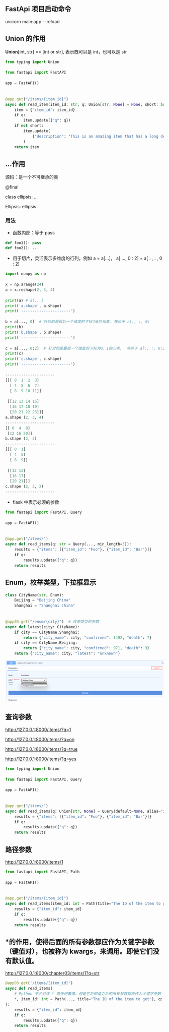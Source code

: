 ## FastApi 项目启动命令

uvicorn main:app --reload

## Union 的作用

**Union**[int, str] == [int or str], 表示既可以是 int，也可以是 str

```python
from typing import Union

from fastapi import FastAPI

app = FastAPI()


@app.get("/items/{item_id}")
async def read_item(item_id: str, q: Union[str, None] = None, short: bool = False):
    item = {"item_id": item_id}
    if q:
        item.update({"q": q})
    if not short:
        item.update(
            {"description": "This is an amazing item that has a long description"}
        )
    return item

```

## ...作用

源码：是一个不可继承的类

@final

class ellipsis: ...

Ellipsis: ellipsis

### 用法

- 函数内部：等于 pass

```python
def foo1(): pass
def foo2(): ...
```

- 用于切片，灵活表示多维度的行列，例如 a = a[...]， a[ ..., 0 : 2] = a[ : , : , 0 : 2]

```python
import numpy as np

x = np.arange(24)
a = x.reshape(2, 3, 4)

print(a) # a[...]
print('a.shape', a.shape)
print('----------------------')

b = a[..., 0]  # 针对的是最后一个维度的下标为0的元素, 等价于 a[:, :, 0]
print(b)
print('b.shape', b.shape)
print('----------------------')

c = a[..., 0:2]  # 针对的是最后一个维度的下标为0、1的元素,  等价于 a[:, :, 0:2]
print(c)
print('c.shape', c.shape)
print('----------------------')

----------------------
[[[ 0  1  2  3]
  [ 4  5  6  7]
  [ 8  9 10 11]]

 [[12 13 14 15]
  [16 17 18 19]
  [20 21 22 23]]]
a.shape (2, 3, 4)
----------------------
[[ 0  4  8]
 [12 16 20]]
b.shape (2, 3)
----------------------
[[[ 0  1]
  [ 4  5]
  [ 8  9]]

 [[12 13]
  [16 17]
  [20 21]]]
c.shape (2, 3, 2)
----------------------
```

- flask 中表示必须的参数

```python
from fastapi import FastAPI, Query

app = FastAPI()


@app.get("/items/")
async def read_items(q: str = Query(..., min_length=3)):
    results = {"items": [{"item_id": "Foo"}, {"item_id": "Bar"}]}
    if q:
        results.update({"q": q})
    return results

```

## Enum，枚举类型，下拉框显示

```python
class CityName(str, Enum):
    Beijing = "Beijing China"
    Shanghai = "Shanghai China"


@app03.get("/enum/{city}")  # 枚举类型的参数
async def latest(city: CityName):
    if city == CityName.Shanghai:
        return {"city_name": city, "confirmed": 1492, "death": 7}
    if city == CityName.Beijing:
        return {"city_name": city, "confirmed": 971, "death": 9}
    return {"city_name": city, "latest": "unknown"}
```

![1658125885574](image/note/1658125885574.png)

## 查询参数

http://127.0.0.1:8000/items/?q=1

http://127.0.0.1:8000/items/?q=on

http://127.0.0.1:8000/items/?q=true

http://127.0.0.1:8000/items/?q=yes

```python
from typing import Union

from fastapi import FastAPI, Query

app = FastAPI()


@app.get("/items/")
async def read_items(q: Union[str, None] = Query(default=None, alias="item-query")):
    results = {"items": [{"item_id": "Foo"}, {"item_id": "Bar"}]}
    if q:
        results.update({"q": q})
    return results

```

## 路径参数

http://127.0.0.1:8000/items/1

```python
from fastapi import FastAPI, Path

app = FastAPI()


@app.get("/items/{item_id}")
async def read_items(item_id: int = Path(title="The ID of the item to get", gt=1, le=10), q: str):
    results = {"item_id": item_id}
    if q:
        results.update({"q": q})
    return results

```

## \*的作用，使得**后面的所有参数都应作为关键字参数（键值对），也被称为 kwargs，来调用。即使它们没有默认值。**

http://127.0.0.1:8000/chapter03/items/1?q=str

```python
@app03.get('/items/{item_id}')
async def read_items(
    # Python 不会对该 * 做任何事情，但是它将知道之后的所有参数都应作为关键字参数（键值对），也被称为 kwargs，来调用。即使它们没有默认值。
    *, item_id: int = Path(..., title="The ID of the item to get"), q: str
):
    results = {"item_id": item_id}
    if q:
        results.update({"q": q})
    return results
```
